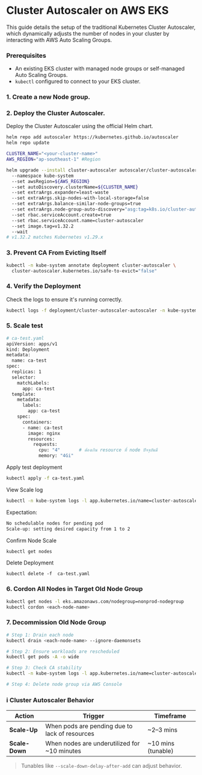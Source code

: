 # Cluster Autoscaler on AWS EKS

This guide details the setup of the traditional Kubernetes Cluster Autoscaler, which dynamically adjusts the number of nodes in your cluster by interacting with AWS Auto Scaling Groups.

### Prerequisites

*   An existing EKS cluster with managed node groups or self-managed Auto Scaling Groups.
*   `kubectl` configured to connect to your EKS cluster.
### 1. Create a new Node group.  
### 2. Deploy the Cluster Autoscaler.  
Deploy the Cluster Autoscaler using the official Helm chart.

```bash
helm repo add autoscaler https://kubernetes.github.io/autoscaler
helm repo update
```
```bash
CLUSTER_NAME="<your-cluster-name>"
AWS_REGION="ap-southeast-1" #Region
```
```bash
helm upgrade --install cluster-autoscaler autoscaler/cluster-autoscaler 
  --namespace kube-system 
  --set awsRegion=${AWS_REGION} 
  --set autoDiscovery.clusterName=${CLUSTER_NAME} 
  --set extraArgs.expander=least-waste 
  --set extraArgs.skip-nodes-with-local-storage=false 
  --set extraArgs.balance-similar-node-groups=true 
  --set extraArgs.node-group-auto-discovery="asg:tag=k8s.io/cluster-autoscaler/enabled,k8s.io/cluster-autoscaler=${CLUSTER_NAME}" 
  --set rbac.serviceAccount.create=true 
  --set rbac.serviceAccount.name=cluster-autoscaler 
  --set image.tag=v1.32.2 
  --wait
# v1.32.2 matches Kubernetes v1.29.x
```
### 3. Prevent CA From Evicting Itself
```bash
kubectl -n kube-system annotate deployment cluster-autoscaler \
  cluster-autoscaler.kubernetes.io/safe-to-evict="false"
```
### 4. Verify the Deployment

Check the logs to ensure it's running correctly.

```bash
kubectl logs -f deployment/cluster-autoscaler-autoscaler -n kube-system
```

### 5. Scale test
```bash
# ca-test.yaml
apiVersion: apps/v1
kind: Deployment
metadata:
  name: ca-test
spec:
  replicas: 1
  selector:
    matchLabels:
      app: ca-test
  template:
    metadata:
      labels:
        app: ca-test
    spec:
      containers:
      - name: ca-test
        image: nginx
        resources:
          requests:
            cpu: "4"       # ต้องเกิน resource ที่ node ปัจจุบันมี
            memory: "4Gi"
```
Apply test deployment
```bash
kubectl apply -f ca-test.yaml
```
View Scale log
```bash
kubectl -n kube-system logs -l app.kubernetes.io/name=cluster-autoscaler --tail=100 -f
```
Expectation: 
```bash
No schedulable nodes for pending pod
Scale-up: setting desired capacity from 1 to 2
```
Confirm Node Scale
```bash
kubectl get nodes
```
Delete Deployment
```
kubectl delete -f  ca-test.yaml
```
### 6. Cordon All Nodes in Target Old Node Group
```bash
kubectl get nodes -l eks.amazonaws.com/nodegroup=nonprod-nodegroup
kubectl cordon <each-node-name>
```

### 7. Decommission Old Node Group
```bash
# Step 1: Drain each node
kubectl drain <each-node-name> --ignore-daemonsets

# Step 2: Ensure workloads are rescheduled
kubectl get pods -A -o wide

# Step 3: Check CA stability
kubectl -n kube-system logs -l app.kubernetes.io/name=cluster-autoscaler --tail=100

# Step 4: Delete node group via AWS Console
```
### ℹ️ Cluster Autoscaler Behavior

| Action         | Trigger                                        | Timeframe           |
| -------------- | ---------------------------------------------- | ------------------- |
| **Scale-Up**   | When pods are pending due to lack of resources | ~2–3 mins          |
| **Scale-Down** | When nodes are underutilized for ~10 minutes  | ~10 mins (tunable) |

> Tunables like `--scale-down-delay-after-add` can adjust behavior.